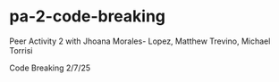 # pa-2-code-breaking
Peer Activity 2 with Jhoana Morales- Lopez, Matthew Trevino, Michael Torrisi

Code Breaking 2/7/25